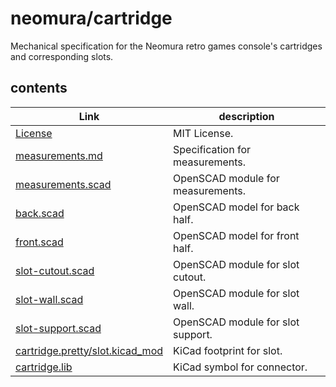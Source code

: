 # neomura/cartridge

Mechanical specification for the Neomura retro games console's cartridges and corresponding slots.

## contents

| Link                                                                 | description                       |
| -------------------------------------------------------------------- | --------------------------------- |
| [License](./license.md)                                              | MIT License.                      |
| [measurements.md](./measurements.md)                                 | Specification for measurements.   |
| [measurements.scad](./measurements.scad)                             | OpenSCAD module for measurements. |
| [back.scad](./back.scad)                                             | OpenSCAD model for back half.     |
| [front.scad](./front.scad)                                           | OpenSCAD model for front half.    |
| [slot-cutout.scad](./slot-cutout.scad)                               | OpenSCAD module for slot cutout.  |
| [slot-wall.scad](./slot-wall.scad)                                   | OpenSCAD module for slot wall.    |
| [slot-support.scad](./slot-support.scad)                             | OpenSCAD module for slot support. |
| [cartridge.pretty/slot.kicad_mod](./cartridge.pretty/slot.kicad_mod) | KiCad footprint for slot.         |
| [cartridge.lib](./cartridge.lib)                                     | KiCad symbol for connector.       |
